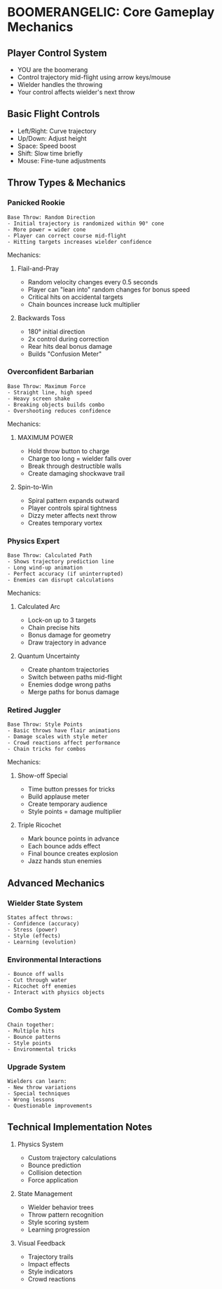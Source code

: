 # BOOMERANGELIC: Core Gameplay Mechanics

## Player Control System
- YOU are the boomerang
- Control trajectory mid-flight using arrow keys/mouse
- Wielder handles the throwing
- Your control affects wielder's next throw

## Basic Flight Controls
- Left/Right: Curve trajectory
- Up/Down: Adjust height
- Space: Speed boost
- Shift: Slow time briefly
- Mouse: Fine-tune adjustments

## Throw Types & Mechanics

### Panicked Rookie
```
Base Throw: Random Direction
- Initial trajectory is randomized within 90° cone
- More power = wider cone
- Player can correct course mid-flight
- Hitting targets increases wielder confidence
```

Mechanics:
1. Flail-and-Pray
   - Random velocity changes every 0.5 seconds
   - Player can "lean into" random changes for bonus speed
   - Critical hits on accidental targets
   - Chain bounces increase luck multiplier

2. Backwards Toss
   - 180° initial direction
   - 2x control during correction
   - Rear hits deal bonus damage
   - Builds "Confusion Meter"

### Overconfident Barbarian
```
Base Throw: Maximum Force
- Straight line, high speed
- Heavy screen shake
- Breaking objects builds combo
- Overshooting reduces confidence
```

Mechanics:
1. MAXIMUM POWER
   - Hold throw button to charge
   - Charge too long = wielder falls over
   - Break through destructible walls
   - Create damaging shockwave trail

2. Spin-to-Win
   - Spiral pattern expands outward
   - Player controls spiral tightness
   - Dizzy meter affects next throw
   - Creates temporary vortex

### Physics Expert
```
Base Throw: Calculated Path
- Shows trajectory prediction line
- Long wind-up animation
- Perfect accuracy (if uninterrupted)
- Enemies can disrupt calculations
```

Mechanics:
1. Calculated Arc
   - Lock-on up to 3 targets
   - Chain precise hits
   - Bonus damage for geometry
   - Draw trajectory in advance

2. Quantum Uncertainty
   - Create phantom trajectories
   - Switch between paths mid-flight
   - Enemies dodge wrong paths
   - Merge paths for bonus damage

### Retired Juggler
```
Base Throw: Style Points
- Basic throws have flair animations
- Damage scales with style meter
- Crowd reactions affect performance
- Chain tricks for combos
```

Mechanics:
1. Show-off Special
   - Time button presses for tricks
   - Build applause meter
   - Create temporary audience
   - Style points = damage multiplier

2. Triple Ricochet
   - Mark bounce points in advance
   - Each bounce adds effect
   - Final bounce creates explosion
   - Jazz hands stun enemies

## Advanced Mechanics

### Wielder State System
```
States affect throws:
- Confidence (accuracy)
- Stress (power)
- Style (effects)
- Learning (evolution)
```

### Environmental Interactions
```
- Bounce off walls
- Cut through water
- Ricochet off enemies
- Interact with physics objects
```

### Combo System
```
Chain together:
- Multiple hits
- Bounce patterns
- Style points
- Environmental tricks
```

### Upgrade System
```
Wielders can learn:
- New throw variations
- Special techniques
- Wrong lessons
- Questionable improvements
```

## Technical Implementation Notes
1. Physics System
   - Custom trajectory calculations
   - Bounce prediction
   - Collision detection
   - Force application

2. State Management
   - Wielder behavior trees
   - Throw pattern recognition
   - Style scoring system
   - Learning progression

3. Visual Feedback
   - Trajectory trails
   - Impact effects
   - Style indicators
   - Crowd reactions 